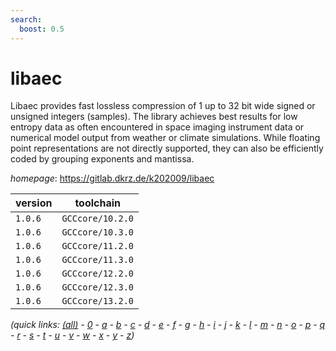 ```yaml
---
search:
  boost: 0.5
---
```

# libaec

Libaec provides fast lossless compression of 1 up to 32 bit wide signed or unsigned integers (samples). The library achieves best results for low entropy data as often encountered in space imaging instrument data or numerical model output from weather or climate simulations. While floating point representations are not directly supported, they can also be efficiently coded by grouping exponents and mantissa.

*homepage*: <https://gitlab.dkrz.de/k202009/libaec>

version | toolchain
--------|----------
``1.0.6`` | ``GCCcore/10.2.0``
``1.0.6`` | ``GCCcore/10.3.0``
``1.0.6`` | ``GCCcore/11.2.0``
``1.0.6`` | ``GCCcore/11.3.0``
``1.0.6`` | ``GCCcore/12.2.0``
``1.0.6`` | ``GCCcore/12.3.0``
``1.0.6`` | ``GCCcore/13.2.0``


*(quick links: [(all)](../index.md) - [0](../0/index.md) - [a](../a/index.md) - [b](../b/index.md) - [c](../c/index.md) - [d](../d/index.md) - [e](../e/index.md) - [f](../f/index.md) - [g](../g/index.md) - [h](../h/index.md) - [i](../i/index.md) - [j](../j/index.md) - [k](../k/index.md) - [l](../l/index.md) - [m](../m/index.md) - [n](../n/index.md) - [o](../o/index.md) - [p](../p/index.md) - [q](../q/index.md) - [r](../r/index.md) - [s](../s/index.md) - [t](../t/index.md) - [u](../u/index.md) - [v](../v/index.md) - [w](../w/index.md) - [x](../x/index.md) - [y](../y/index.md) - [z](../z/index.md))*

